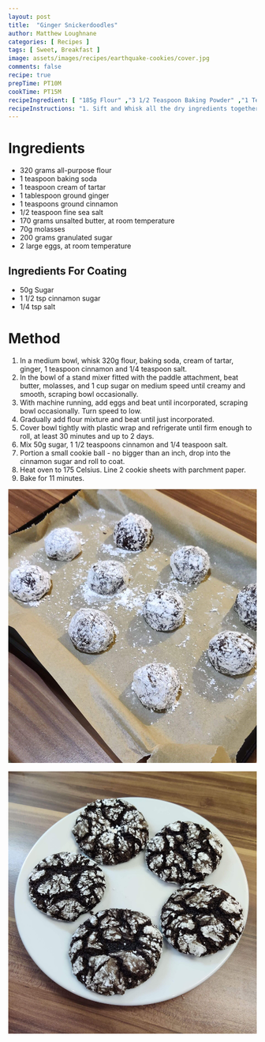 ```yaml
---
layout: post
title:  "Ginger Snickerdoodles"
author: Matthew Loughnane
categories: [ Recipes ]
tags: [ Sweet, Breakfast ]
image: assets/images/recipes/earthquake-cookies/cover.jpg
comments: false
recipe: true
prepTime: PT10M
cookTime: PT15M
recipeIngredient: [ "185g Flour" ,"3 1/2 Teaspoon Baking Powder" ,"1 Teaspoon Salt" ,"1 Tablespoon Granulated Sugar" ,"306ml Milk" ,"1 Egg" ,"42.4g Butter Melter" ]
recipeInstructions: "1. Sift and Whisk all the dry ingredients together. 2. Add all the wet ingredients to a well in the middle of the bowl."
--- 
```


# Ingredients

- 320 grams all-purpose flour
- 1 teaspoon baking soda
- 1 teaspoon cream of tartar
- 1 tablespoon ground ginger
- 1 teaspoons ground cinnamon
- 1/2 teaspoon fine sea salt
- 170 grams unsalted butter, at room temperature
- 70g molasses
- 200 grams granulated sugar
- 2 large eggs, at room temperature

## Ingredients For Coating
- 50g Sugar
- 1 1/2 tsp cinnamon sugar
- 1/4 tsp salt

# Method

1. In a medium bowl, whisk 320g flour, baking soda, cream of tartar, ginger, 1 teaspoon cinnamon and 1/4 teaspoon salt. 
2. In the bowl of a stand mixer fitted with the paddle attachment, beat butter, molasses, and 1 cup sugar on medium speed until creamy and smooth, scraping bowl occasionally. 
3. With machine running, add eggs and beat until incorporated, scraping bowl occasionally. Turn speed to low. 
4. Gradually add flour mixture and beat until just incorporated.
5. Cover bowl tightly with plastic wrap and refrigerate until firm enough to roll, at least 30 minutes and up to 2 days.
6. Mix 50g sugar, 1 1/2 teaspoons cinnamon and 1/4 teaspoon salt. 
7. Portion a small cookie ball - no bigger than an inch, drop into the cinnamon sugar and roll to coat.
8. Heat oven to 175 Celsius. Line 2 cookie sheets with parchment paper.
9. Bake for 11 minutes.

![The cookies before going into the oven](/assets/images/recipes/earthquake-cookies/prep.jpg)

<div class="wider-image">
    <img class="featured-image lazyimg" src="/assets/images/recipes/earthquake-cookies/main.jpg" alt="">
</div>
